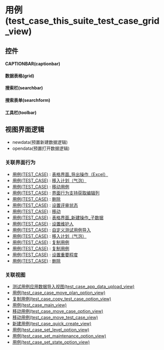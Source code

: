 # 用例(test_case_this_suite_test_case_grid_view)  <!-- {docsify-ignore-all} -->



## 控件
#### CAPTIONBAR(captionbar)
#### 数据表格(grid)
#### 搜索栏(searchbar)
#### 搜索表单(searchform)
#### 工具栏(toolbar)

## 视图界面逻辑
  * newdata(预置新建数据逻辑)
  * opendata(预置打开数据逻辑)


### 关联界面行为
  * [用例(TEST_CASE)](module/TestMgmt/test_case) : [表格界面_导出操作（Excel）](module/TestMgmt/test_case#界面行为)
  * [用例(TEST_CASE)](module/TestMgmt/test_case) : [移入计划（气泡）](module/TestMgmt/test_case#界面行为)
  * [用例(TEST_CASE)](module/TestMgmt/test_case) : [移动用例](module/TestMgmt/test_case#界面行为)
  * [用例(TEST_CASE)](module/TestMgmt/test_case) : [界面行为支持获取编辑列](module/TestMgmt/test_case#界面行为)
  * [用例(TEST_CASE)](module/TestMgmt/test_case) : [删除](module/TestMgmt/test_case#界面行为)
  * [用例(TEST_CASE)](module/TestMgmt/test_case) : [设置评审状态](module/TestMgmt/test_case#界面行为)
  * [用例(TEST_CASE)](module/TestMgmt/test_case) : [移动](module/TestMgmt/test_case#界面行为)
  * [用例(TEST_CASE)](module/TestMgmt/test_case) : [表格界面_新建操作_子数据](module/TestMgmt/test_case#界面行为)
  * [用例(TEST_CASE)](module/TestMgmt/test_case) : [设置维护人](module/TestMgmt/test_case#界面行为)
  * [用例(TEST_CASE)](module/TestMgmt/test_case) : [自定义测试用例导入](module/TestMgmt/test_case#界面行为)
  * [用例(TEST_CASE)](module/TestMgmt/test_case) : [移入计划（气泡）](module/TestMgmt/test_case#界面行为)
  * [用例(TEST_CASE)](module/TestMgmt/test_case) : [复制用例](module/TestMgmt/test_case#界面行为)
  * [用例(TEST_CASE)](module/TestMgmt/test_case) : [复制用例](module/TestMgmt/test_case#界面行为)
  * [用例(TEST_CASE)](module/TestMgmt/test_case) : [设置重要程度](module/TestMgmt/test_case#界面行为)
  * [用例(TEST_CASE)](module/TestMgmt/test_case) : [删除](module/TestMgmt/test_case#界面行为)

### 关联视图
  * [测试用例应用数据导入视图(test_case_app_data_upload_view)](app/view/test_case_app_data_upload_view)
  * [用例(test_case_case_move_plan_option_view)](app/view/test_case_case_move_plan_option_view)
  * [复制用例(test_case_copy_test_case_option_view)](app/view/test_case_copy_test_case_option_view)
  * [用例(test_case_main_view)](app/view/test_case_main_view)
  * [移动用例(test_case_move_case_option_view)](app/view/test_case_move_case_option_view)
  * [移动用例(test_case_move_test_case_view)](app/view/test_case_move_test_case_view)
  * [新建用例(test_case_quick_create_view)](app/view/test_case_quick_create_view)
  * [用例(test_case_set_level_option_view)](app/view/test_case_set_level_option_view)
  * [用例(test_case_set_maintenance_option_view)](app/view/test_case_set_maintenance_option_view)
  * [用例(test_case_set_state_option_view)](app/view/test_case_set_state_option_view)

<script>
 const { createApp } = Vue
  createApp({
    data() {
      return {

      }
    }
  }).use(ElementPlus).mount('#app')
</script>
